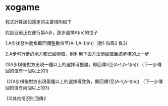 # xogame

程式計算該如還走的主要規則如下

假設目前正在進行第A步，該步選擇A(m)的位子

1.A步後發生勝負即回傳整數值至(A-1,A-1(m))（勝1 和局2 負3)

2.A步可行走的地方都已回傳值，則利用下面方法傳回值至該步棋的上一步

  (1)A步棋後對方出現一種以上的選擇可獲勝，即回傳3至(A-1,A-1(m)) （下一步傳回的值有一個以上的1)
  
  (2)A步棋後對方出現兩種以上的選擇導致負，即回傳1至(A-1,A-1(m)) （下一步傳回的值有兩個以上的3)
  
  (3)其他情況則回傳2
